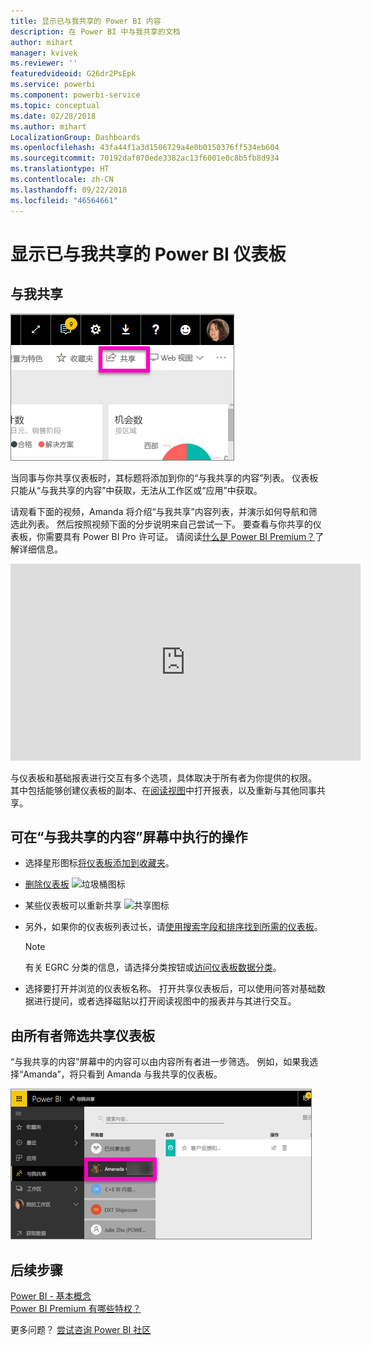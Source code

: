 ```yaml
---
title: 显示已与我共享的 Power BI 内容
description: 在 Power BI 中与我共享的文档
author: mihart
manager: kvivek
ms.reviewer: ''
featuredvideoid: G26dr2PsEpk
ms.service: powerbi
ms.component: powerbi-service
ms.topic: conceptual
ms.date: 02/28/2018
ms.author: mihart
LocalizationGroup: Dashboards
ms.openlocfilehash: 43fa44f1a3d1506729a4e0b0150376ff534eb604
ms.sourcegitcommit: 70192daf070ede3382ac13f6001e0c8b5fb8d934
ms.translationtype: HT
ms.contentlocale: zh-CN
ms.lasthandoff: 09/22/2018
ms.locfileid: "46564661"
---
```

# <a name="display-the-power-bi-dashboards-that-have-been-shared-with-me"></a>显示已与我共享的 Power BI 仪表板
## <a name="shared-with-me"></a>与我共享
![“共享”图标](./media/end-user-shared-with-me/power-bi-share-dash.png)

当同事与你共享仪表板时，其标题将添加到你的“与我共享的内容”列表。 仪表板只能从“与我共享的内容”中获取，无法从工作区或“应用”中获取。

请观看下面的视频，Amanda 将介绍“与我共享”内容列表，并演示如何导航和筛选此列表。 然后按照视频下面的分步说明来自己尝试一下。 要查看与你共享的仪表板，你需要具有 Power BI Pro 许可证。 请阅读[什么是 Power BI Premium？](../service-premium.md)了解详细信息。

<iframe width="560" height="315" src="https://www.youtube.com/embed/G26dr2PsEpk" frameborder="0" allowfullscreen></iframe>

与仪表板和基础报表进行交互有多个选项，具体取决于所有者为你提供的权限。 其中包括能够创建仪表板的副本、在[阅读视图](end-user-reading-view.md)中打开报表，以及重新与其他同事共享。

## <a name="actions-available-from-the-shared-with-me-screen"></a>可在“与我共享的内容”屏幕中执行的操作
* 选择星形图标[将仪表板添加到收藏夹](end-user-favorite.md)。
* [删除仪表板](end-user-delete.md)  ![垃圾桶图标](./media/end-user-shared-with-me/power-bi-delete-icon.png)
* 某些仪表板可以重新共享  ![共享图标](./media/end-user-shared-with-me/power-bi-share-icon-new.png)
* 另外，如果你的仪表板列表过长，请[使用搜索字段和排序找到所需的仪表板](end-user-search-filter-sort.md)。
  
  > [!NOTE]
  > 有关 EGRC 分类的信息，请选择分类按钮或[访问仪表板数据分类](../service-data-classification.md)。
  > 
  > 
* 选择要打开并浏览的仪表板名称。 打开共享仪表板后，可以使用问答对基础数据进行提问，或者选择磁贴以打开阅读视图中的报表并与其进行交互。

## <a name="filter-shared-dashboards-by-owner"></a>由所有者筛选共享仪表板
“与我共享的内容”屏幕中的内容可以由内容所有者进一步筛选。 例如，如果我选择“Amanda”，将只看到 Amanda 与我共享的仪表板。

![所有者筛选的仪表板](./media/end-user-shared-with-me/power-bi-owner.png)

## <a name="next-steps"></a>后续步骤
[Power BI - 基本概念](end-user-basic-concepts.md)  
[Power BI Premium 有哪些特权？](../service-premium.md)  

更多问题？ [尝试咨询 Power BI 社区](http://community.powerbi.com/)

